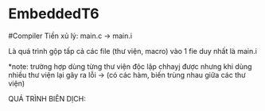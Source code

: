# EmbeddedT6
#Compiler
Tiền xủ lý: main.c -> main.i

  Là quá trình gộp tấp cả các file (thư viện, macro) vào 1 fie duy nhất là main.i

*note: trường hợp dùng từng thư viện độc lập chhayj được nhưng khi dùng nhiều thư viện lại gây ra lỗi -> (có các hàm, biến trùng nhau giữa các thư viện)

QUÁ TRÌNH BIÊN DỊCH:
